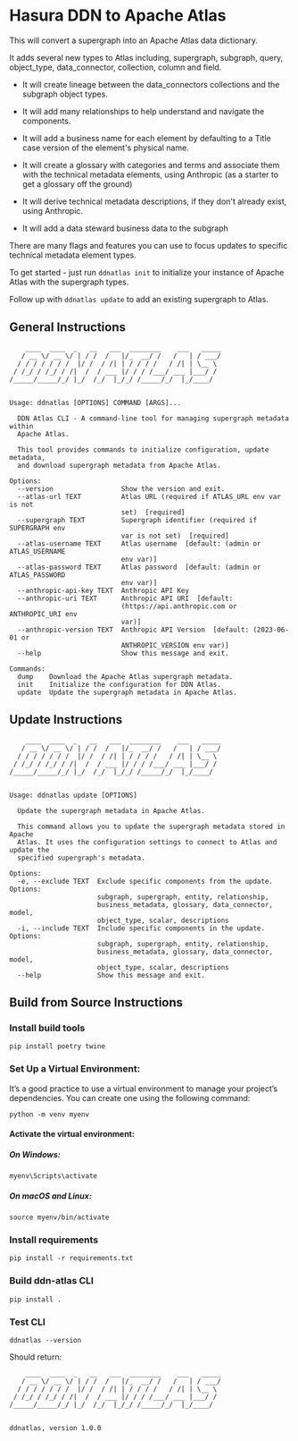 # Hasura DDN to Apache Atlas

This will convert a supergraph into an Apache Atlas data dictionary.

It adds several new types to Atlas including, supergraph, subgraph, query, object_type, data_connector, collection, column and field. 

* It will create lineage between the data_connectors collections and the subgraph object types.

* It will add many relationships to help understand and navigate the components.

* It will add a business name for each element by defaulting to a Title case version of the element's physical name.

* It will create a glossary with categories and terms and associate them with the technical metadata elements, using Anthropic (as a starter to get a glossary off the ground)

* It will derive technical metadata descriptions, if they don't already exist, using Anthropic.
* It will add a data steward business data to the subgraph

There are many flags and features you can use to focus updates to specific technical metadata element types.

To get started - just run `ddnatlas init` to initialize your instance of Apache Atlas with the supergraph types.

Follow up with `ddnatlas update` to add an existing supergraph to Atlas.

## General Instructions

```text
    ____  ____  _   __   ___  ________    ___   _____
   / __ \/ __ \/ | / /  /   |/_  __/ /   /   | / ___/
  / / / / / / /  |/ /  / /| | / / / /   / /| | \__ \ 
 / /_/ / /_/ / /|  /  / ___ |/ / / /___/ ___ |___/ / 
/_____/_____/_/ |_/  /_/  |_/_/ /_____/_/  |_/____/  
                                                     

Usage: ddnatlas [OPTIONS] COMMAND [ARGS]...

  DDN Atlas CLI - A command-line tool for managing supergraph metadata within
  Apache Atlas.

  This tool provides commands to initialize configuration, update metadata,
  and download supergraph metadata from Apache Atlas.

Options:
  --version                 Show the version and exit.
  --atlas-url TEXT          Atlas URL (required if ATLAS_URL env var is not
                            set)  [required]
  --supergraph TEXT         Supergraph identifier (required if SUPERGRAPH env
                            var is not set)  [required]
  --atlas-username TEXT     Atlas username  [default: (admin or ATLAS_USERNAME
                            env var)]
  --atlas-password TEXT     Atlas password  [default: (admin or ATLAS_PASSWORD
                            env var)]
  --anthropic-api-key TEXT  Anthropic API Key
  --anthropic-uri TEXT      Anthropic API URI  [default:
                            (https://api.anthropic.com or ANTHROPIC_URI env
                            var)]
  --anthropic-version TEXT  Anthropic API Version  [default: (2023-06-01 or
                            ANTHROPIC_VERSION env var)]
  --help                    Show this message and exit.

Commands:
  dump    Download the Apache Atlas supergraph metadata.
  init    Initialize the configuration for DDN Atlas.
  update  Update the supergraph metadata in Apache Atlas.

```

## Update Instructions

```text
    ____  ____  _   __   ___  ________    ___   _____
   / __ \/ __ \/ | / /  /   |/_  __/ /   /   | / ___/
  / / / / / / /  |/ /  / /| | / / / /   / /| | \__ \ 
 / /_/ / /_/ / /|  /  / ___ |/ / / /___/ ___ |___/ / 
/_____/_____/_/ |_/  /_/  |_/_/ /_____/_/  |_/____/  
                                                     

Usage: ddnatlas update [OPTIONS]

  Update the supergraph metadata in Apache Atlas.

  This command allows you to update the supergraph metadata stored in Apache
  Atlas. It uses the configuration settings to connect to Atlas and update the
  specified supergraph's metadata.

Options:
  -e, --exclude TEXT  Exclude specific components from the update. Options:
                      subgraph, supergraph, entity, relationship,
                      business_metadata, glossary, data_connector, model,
                      object_type, scalar, descriptions
  -i, --include TEXT  Include specific components in the update. Options:
                      subgraph, supergraph, entity, relationship,
                      business_metadata, glossary, data_connector, model,
                      object_type, scalar, descriptions
  --help              Show this message and exit.

```

## Build from Source Instructions

### Install build tools

`pip install poetry twine`

### Set Up a Virtual Environment:

It’s a good practice to use a virtual environment to manage your project’s dependencies. You can create one using the following command:

`python -m venv myenv`

#### Activate the virtual environment:

##### On Windows:
`myenv\Scripts\activate`

##### On macOS and Linux:
`source myenv/bin/activate`

### Install requirements

`pip install -r requirements.txt`

### Build ddn-atlas CLI
`pip install .`

### Test CLI

`ddnatlas --version`

Should return:

```text
    ____  ____  _   __   ___  ________    ___   _____
   / __ \/ __ \/ | / /  /   |/_  __/ /   /   | / ___/
  / / / / / / /  |/ /  / /| | / / / /   / /| | \__ \ 
 / /_/ / /_/ / /|  /  / ___ |/ / / /___/ ___ |___/ / 
/_____/_____/_/ |_/  /_/  |_/_/ /_____/_/  |_/____/  
                                                     

ddnatlas, version 1.0.0

```
